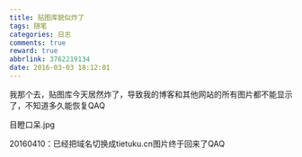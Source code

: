 ```yaml
---
title: 贴图库貌似炸了
tags: 随笔
categories: 日志
comments: true
reward: true
abbrlink: 3762219134
date: 2016-03-03 18:12:01
---
```

我那个去，贴图库今天居然炸了，导致我的博客和其他网站的所有图片都不能显示了，不知道多久能恢复QAQ
<!-- more -->

目瞪口呆.jpg

20160410：已经把域名切换成tietuku.cn图片终于回来了QAQ
